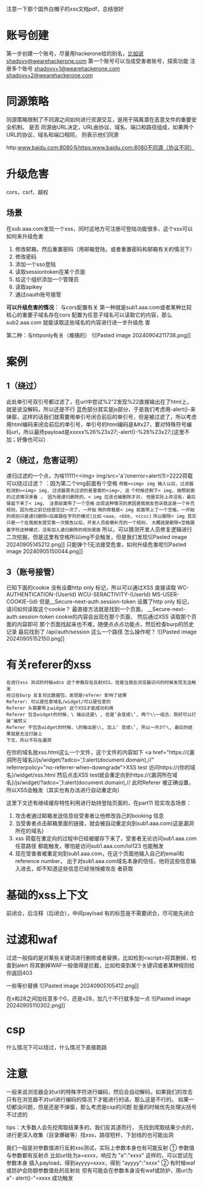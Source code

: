 注意一下那个国外白帽子的xss文档pdf，总结很好
# 账号创建
第一步创建一个账号，尽量用hackerone给的别名，比如说shadovv@wearehackerone.com
第一个账号可以当成受害者账号，探索功能
注册多个账号
shadovv+1@wearehackerone.com
shadovv+2@wearehackerone.com

# 同源策略
同源策略限制了不同源之间如何进行资源交互，是用于隔离潜在恶意文件的重要安全机制。 是否
同源由URL决定，URL由协议、域名、端口和路径组成，如果两个URL的协议、域名和端口相同，
则表示他们同源

http:www.baidu.com:8080与https:www.baidu.com:8080不同源（协议不同）

# 升级危害
cors，csrf，越权

## 场景
在sub.aaa.com发现一个xss，同时这地方可注册可登陆功能很多，这个xss可以如何来升级危害
1. 修改邮箱，然后重置密码（用邮箱登陆，或者重置密码和邮箱有关的情况下）
2. 修改密码
3. 添加一个sso登陆
4. 读取sessiontoken在某个页面
5. 给这个组织添加一个管理员
6. 读取apikey
7. 通过oauth账号接管

**可以升级危害的情况**：
与cors配置有关
第一种就是sub1.aaa.com或者某种比较核心的重要子域名存在cors 配置为任意子域名可以读取它的内容，那么sub2.aaa.com 就能读取这些域名的内容进行进一步升级危  害

第二种：与httponly有关（难搞的）
![[Pasted image 20240904211738.png]]
# 案例

## 1（绕过）
此处单引号双引号都过滤了，在url中尝试%2"2发现%22直接输出在了html上，就是说没解码，所以还是不行
蓝色部分其实是js部分，于是我们考虑用-alert()-来弹窗，这样的话我们就需要用单引号闭合前后的单引号，但是被过滤了，所以考虑用html编码来闭合前后的单引号，单引号的html编码是&#x27，要对特殊符号编码url，所以最终payload是xxxxx%26%23x27;-alert()-%26%23x27;(这里不加；好像也可以)
## 2（绕过，危害证明）
递归过滤的一个点，为啥11111<<img\> img/src='a'/onerror=alert(1)>2222荷载可以绕过过滤？
：因为第二个img前面有个空格
`荷载<<img> img 输入以后，过滤器检测到<<img> img, 过滤器首先过滤的是里面的<img>, 这`
`个时候还剩下< img, 按照前面的过滤情况来看 ， 因为是递归删除的，< img 应该也被删除才对，`
`但是实际上并没有，最后保留下来了< img， 注意前面带了一个空格`
`出现这种情况的原因是我朋友告诉我这是一个补充规则，因为他之前已经提交过一次了，一开始`
`用的荷载是< img 前面带上了一个空格，一开始的规则只是递归删除<后面跟在字符的模式(比如`
`<aaa, <bbb, <cccc)`
`所以删除< img 其实只是一个在我朋友提交第一次报告以后，开发人员偷懒补充的一个规则，`
`大概就是删除<空格跟着字符这种模式，没有加入递归删除的规则里面`
所以，可以猜测开发人员修复逻辑进行二次挖掘，但是这里有空格所以img不会触发，但是我们发现![[Pasted image 20240905145212.png]]
只能弹个1无法接受危害，如何升级危害呢![[Pasted image 20240905150044.png]]

## 3（账号接管）
已知下面的cookie 没有设置http only 标记，所以可以通过XSS 直接读取
WC-AUTHENTICATION-{UserId}
WCU-SERACTIVITY-{UserId}
MS-USER-COOKIE-{id}
但是__Secure-next-auth.session-token 设置了http only 标记，请问如何读取这个cookie？
最直接方法就是找到一个页面，
\__Secure-next-auth.session-token cookie的内容会出现在那个页面、
然后通过XSS 读取那个页面的内容即可
那个页面找起来也不难，随便点点点功能点，然后检查burp的历史记录
最后找到了 /api/auth/session 这么一个路径
怎么操作呢？
![[Pasted image 20240905152150.png]]
# 有关referer的xss
```
在进行xss 测试的时候adco 这个参数存在反射XSS，但是当我在浏览器访问的时候发现无法触发
经过在burp 反复对比数据包，发现是referer 影响了结果
Referer: 可以是任意域名/widget/可以是任意的
Referer 头需要带上widget 这个XSS才能成功利用
Referer 包含widget的时候，\ 输出还是\ , 但是’会变成\’, 两个\\一组合，刚好可以打破’被转义
Referer 不包含widget的时候，\的输出是\\, 加上’ 变成\’, 所以一共3个\, 最后的结果就是无法打破上
下文，所以不存在漏洞
```

在你的域名放xss.html这么一个文件，这个文件的内容如下
\<a href="https://{漏洞所在域名}/js/widget/?adco=\',1:alert(document.domain),//"
referrerpolicy="no-referrer-when-downgrade">XSS test</a>
访问https://{你的域名}/widget/xss.html
然后点击XSS test就会重定向到https://{漏洞所在域
名}/js/widget/?adco=\',1:alert(document.domain),//
此时Referer 被正确设置，所以XSS会触发（其实也有办法进行自动重定向）

这里下文还有继续缓存特性利用进行劫持登陆页面的，在part11
现实攻击场景：
1. 攻击者通过邮箱发送信息给受害者让他修改自己的booking 信息
2. 当受害者点击邮箱里面的链接，就会被自动重定向到sub1.aaa.com(这是漏洞所在的域名)
3. xss 荷载在重定向的过程中已经被缓存下来了，受害者无论访问sub1.aaa.com任意路径
都能触发，哪怕是访问sub1.aaa.com/lol123 也能触发
4. 现在受害者被重定向到sub1.aaa.com，在这个页面他输入自己的email和reference number，
出于对sub1.aaa.com域名本身的信任，他将这些信息输入进去，却不知道这些信息已经悄悄被攻击
者获取
# 基础的xss上下文
前闭合，后注释（后闭合），中间payload
有的标签是不需要闭合，尽可能先闭合

# 过滤和waf
过滤一般指的是对某些关键词进行删除或者替换，比如检到\<script>将其删掉，检查到alert 将其删掉WAF一般值得是拦截，比如检查到某个关键词或者某种规则给你返回403

一些等价替换
![[Pasted image 20240905105412.png]]

在x和28之间加任意多个0，还是x28，加几个不行就多加一点
![[Pasted image 20240905110302.png]]
# csp
什么情况下可以绕过，什么情况下直接跑路
# 注意
一般来说浏览器会对url的特殊字符进行编码，然后会自动解码，如果我们的攻击只有在浏览器不对url进行编码的情况下才能进行的话，那么这是不行的。 如果一切都没问题，但是还是不弹窗，那么考虑是csp的问题
批量的时候优先处理尖括号不过滤的

tips：大多数人会先挖爬取结果多的，我们反其道而行， 先找到爬取结果少点的，进行更深入收集（目录爆破等）找xss，路径短杆、下划线的也可能出洞

我们一般是对参数值进行反射xss测试，实际上参数本身也有可能反射
① 参数值与参数都有反射点 比如url处为a=xxxx，响应为 "a":"xxxx" 这样的，可以尝试在参数本身
插入payload，得到ayyyy=xxxx，得到 "ayyyy":"xxxx"
② 有时候waf或防护会防御参数值处的反射处 但有可能会在参数本身没有waf或防护，用url为a"-
alert()-"=xxxx 成功触发